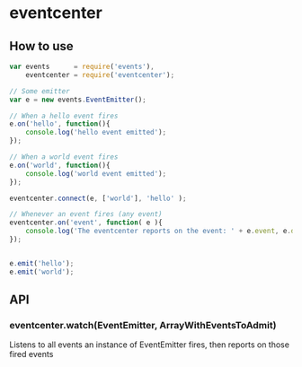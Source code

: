 # eventcenter

## How to use
```js
var events      = require('events'),
    eventcenter = require('eventcenter');

// Some emitter
var e = new events.EventEmitter();

// When a hello event fires
e.on('hello', function(){
    console.log('hello event emitted');
});

// When a world event fires
e.on('world', function(){
    console.log('world event emitted');
});

eventcenter.connect(e, ['world'], 'hello' );

// Whenever an event fires (any event)
eventcenter.on('event', function( e ){
    console.log('The eventcenter reports on the event: ' + e.event, e.data);
});


e.emit('hello');
e.emit('world');
```

## API

### eventcenter.watch(EventEmitter, ArrayWithEventsToAdmit)
Listens to all events an instance of EventEmitter fires, then reports on those fired events

